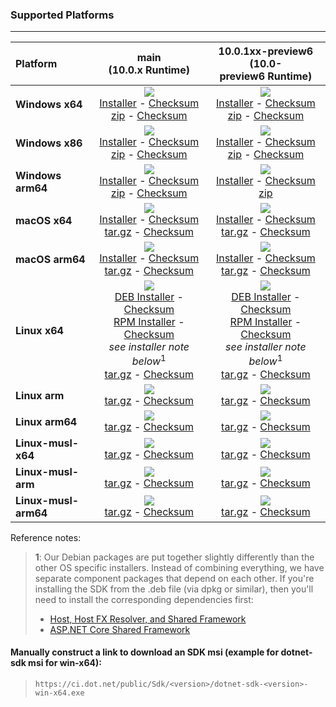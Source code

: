 ### Supported Platforms

--------------------------------------------------------------------------------------
| Platform | main<br>(10.0.x&nbsp;Runtime) | 10.0.1xx-preview6<br>(10.0-preview6&nbsp;Runtime) |
| :--------- | :----------: | :----------: |
| **Windows x64** | [![][win-x64-badge-main]][win-x64-version-main]<br>[Installer][win-x64-installer-main] - [Checksum][win-x64-installer-checksum-main]<br>[zip][win-x64-zip-main] - [Checksum][win-x64-zip-checksum-main] | [![][win-x64-badge-10.0.1XX-preview6]][win-x64-version-10.0.1XX-preview6]<br>[Installer][win-x64-installer-10.0.1XX-preview6] - [Checksum][win-x64-installer-checksum-10.0.1XX-preview6]<br>[zip][win-x64-zip-10.0.1XX-preview6] - [Checksum][win-x64-zip-checksum-10.0.1XX-preview6] |
| **Windows x86** | [![][win-x86-badge-main]][win-x86-version-main]<br>[Installer][win-x86-installer-main] - [Checksum][win-x86-installer-checksum-main]<br>[zip][win-x86-zip-main] - [Checksum][win-x86-zip-checksum-main] | [![][win-x86-badge-10.0.1XX-preview6]][win-x86-version-10.0.1XX-preview6]<br>[Installer][win-x86-installer-10.0.1XX-preview6] - [Checksum][win-x86-installer-checksum-10.0.1XX-preview6]<br>[zip][win-x86-zip-10.0.1XX-preview6] - [Checksum][win-x86-zip-checksum-10.0.1XX-preview6] |
| **Windows arm64** | [![][win-arm64-badge-main]][win-arm64-version-main]<br>[Installer][win-arm64-installer-main] - [Checksum][win-arm64-installer-checksum-main]<br>[zip][win-arm64-zip-main] - [Checksum][win-arm64-zip-checksum-main] | [![][win-arm64-badge-10.0.1XX-preview6]][win-arm64-version-10.0.1XX-preview6]<br>[Installer][win-arm64-installer-10.0.1XX-preview6] - [Checksum][win-arm64-installer-checksum-10.0.1XX-preview6]<br>[zip][win-arm64-zip-10.0.1XX-preview6] |
| **macOS x64** | [![][osx-x64-badge-main]][osx-x64-version-main]<br>[Installer][osx-x64-installer-main] - [Checksum][osx-x64-installer-checksum-main]<br>[tar.gz][osx-x64-targz-main] - [Checksum][osx-x64-targz-checksum-main] | [![][osx-x64-badge-10.0.1XX-preview6]][osx-x64-version-10.0.1XX-preview6]<br>[Installer][osx-x64-installer-10.0.1XX-preview6] - [Checksum][osx-x64-installer-checksum-10.0.1XX-preview6]<br>[tar.gz][osx-x64-targz-10.0.1XX-preview6] - [Checksum][osx-x64-targz-checksum-10.0.1XX-preview6] |
| **macOS arm64** | [![][osx-arm64-badge-main]][osx-arm64-version-main]<br>[Installer][osx-arm64-installer-main] - [Checksum][osx-arm64-installer-checksum-main]<br>[tar.gz][osx-arm64-targz-main] - [Checksum][osx-arm64-targz-checksum-main] | [![][osx-arm64-badge-10.0.1XX-preview6]][osx-arm64-version-10.0.1XX-preview6]<br>[Installer][osx-arm64-installer-10.0.1XX-preview6] - [Checksum][osx-arm64-installer-checksum-10.0.1XX-preview6]<br>[tar.gz][osx-arm64-targz-10.0.1XX-preview6] - [Checksum][osx-arm64-targz-checksum-10.0.1XX-preview6] |
| **Linux x64** | [![][linux-badge-main]][linux-version-main]<br>[DEB Installer][linux-DEB-installer-main] - [Checksum][linux-DEB-installer-checksum-main]<br>[RPM Installer][linux-RPM-installer-main] - [Checksum][linux-RPM-installer-checksum-main]<br>_see installer note below_<sup>1</sup><br>[tar.gz][linux-targz-main] - [Checksum][linux-targz-checksum-main] | [![][linux-badge-10.0.1XX-preview6]][linux-version-10.0.1XX-preview6]<br>[DEB Installer][linux-DEB-installer-10.0.1XX-preview6] - [Checksum][linux-DEB-installer-checksum-10.0.1XX-preview6]<br>[RPM Installer][linux-RPM-installer-10.0.1XX-preview6] - [Checksum][linux-RPM-installer-checksum-10.0.1XX-preview6]<br>_see installer note below_<sup>1</sup><br>[tar.gz][linux-targz-10.0.1XX-preview6] - [Checksum][linux-targz-checksum-10.0.1XX-preview6] |
| **Linux arm** | [![][linux-arm-badge-main]][linux-arm-version-main]<br>[tar.gz][linux-arm-targz-main] - [Checksum][linux-arm-targz-checksum-main] | [![][linux-arm-badge-10.0.1XX-preview6]][linux-arm-version-10.0.1XX-preview6]<br>[tar.gz][linux-arm-targz-10.0.1XX-preview6] - [Checksum][linux-arm-targz-checksum-10.0.1XX-preview6] |
| **Linux arm64** | [![][linux-arm64-badge-main]][linux-arm64-version-main]<br>[tar.gz][linux-arm64-targz-main] - [Checksum][linux-arm64-targz-checksum-main] | [![][linux-arm64-badge-10.0.1XX-preview6]][linux-arm64-version-10.0.1XX-preview6]<br>[tar.gz][linux-arm64-targz-10.0.1XX-preview6] - [Checksum][linux-arm64-targz-checksum-10.0.1XX-preview6] |
| **Linux-musl-x64** | [![][linux-musl-x64-badge-main]][linux-musl-x64-version-main]<br>[tar.gz][linux-musl-x64-targz-main] - [Checksum][linux-musl-x64-targz-checksum-main] | [![][linux-musl-x64-badge-10.0.1XX-preview6]][linux-musl-x64-version-10.0.1XX-preview6]<br>[tar.gz][linux-musl-x64-targz-10.0.1XX-preview6] - [Checksum][linux-musl-x64-targz-checksum-10.0.1XX-preview6] |
| **Linux-musl-arm** | [![][linux-musl-arm-badge-main]][linux-musl-arm-version-main]<br>[tar.gz][linux-musl-arm-targz-main] - [Checksum][linux-musl-arm-targz-checksum-main] | [![][linux-musl-arm-badge-10.0.1XX-preview6]][linux-musl-arm-version-10.0.1XX-preview6]<br>[tar.gz][linux-musl-arm-targz-10.0.1XX-preview6] - [Checksum][linux-musl-arm-targz-checksum-10.0.1XX-preview6] |
| **Linux-musl-arm64** | [![][linux-musl-arm64-badge-main]][linux-musl-arm64-version-main]<br>[tar.gz][linux-musl-arm64-targz-main] - [Checksum][linux-musl-arm64-targz-checksum-main] | [![][linux-musl-arm64-badge-10.0.1XX-preview6]][linux-musl-arm64-version-10.0.1XX-preview6]<br>[tar.gz][linux-musl-arm64-targz-10.0.1XX-preview6] - [Checksum][linux-musl-arm64-targz-checksum-10.0.1XX-preview6] |

Reference notes:
> **1**: Our Debian packages are put together slightly differently than the other OS specific installers. Instead of combining everything, we have separate component packages that depend on each other. If you're installing the SDK from the .deb file (via dpkg or similar), then you'll need to install the corresponding dependencies first:
> * [Host, Host FX Resolver, and Shared Framework](https://github.com/dotnet/runtime/blob/main/docs/project/dogfooding.md#nightly-builds-table)
> * [ASP.NET Core Shared Framework](https://github.com/aspnet/AspNetCore/blob/main/docs/DailyBuilds.md)

#### Manually construct a link to download an SDK msi (example for dotnet-sdk msi for win-x64):
> `https://ci.dot.net/public/Sdk/<version>/dotnet-sdk-<version>-win-x64.exe`

[win-x64-badge-main]: https://aka.ms/dotnet/10.0.1xx/daily/win_x64_Release_version_badge.svg?no-cache
[win-x64-version-main]: https://aka.ms/dotnet/10.0.1xx/daily/productCommit-win-x64.txt
[win-x64-installer-main]: https://aka.ms/dotnet/10.0.1xx/daily/dotnet-sdk-win-x64.exe
[win-x64-installer-checksum-main]: https://aka.ms/dotnet/10.0.1xx/daily/dotnet-sdk-win-x64.exe.sha512
[win-x64-zip-main]: https://aka.ms/dotnet/10.0.1xx/daily/dotnet-sdk-win-x64.zip
[win-x64-zip-checksum-main]: https://aka.ms/dotnet/10.0.1xx/daily/dotnet-sdk-win-x64.zip.sha512

[win-x64-badge-10.0.1XX-preview6]: https://aka.ms/dotnet/10.0.1xx-preview6/daily/win_x64_Release_version_badge.svg?no-cache
[win-x64-version-10.0.1XX-preview6]: https://aka.ms/dotnet/10.0.1xx-preview6/daily/productCommit-win-x64.txt
[win-x64-installer-10.0.1XX-preview6]: https://aka.ms/dotnet/10.0.1xx-preview6/daily/dotnet-sdk-win-x64.exe
[win-x64-installer-checksum-10.0.1XX-preview6]: https://aka.ms/dotnet/10.0.1xx-preview6/daily/dotnet-sdk-win-x64.exe.sha512
[win-x64-zip-10.0.1XX-preview6]: https://aka.ms/dotnet/10.0.1xx-preview6/daily/dotnet-sdk-win-x64.zip
[win-x64-zip-checksum-10.0.1XX-preview6]: https://aka.ms/dotnet/10.0.1xx-preview6/daily/dotnet-sdk-win-x64.zip.sha512

[win-x86-badge-main]: https://aka.ms/dotnet/10.0.1xx/daily/win_x86_Release_version_badge.svg?no-cache
[win-x86-version-main]: https://aka.ms/dotnet/10.0.1xx/daily/productCommit-win-x86.txt
[win-x86-installer-main]: https://aka.ms/dotnet/10.0.1xx/daily/dotnet-sdk-win-x86.exe
[win-x86-installer-checksum-main]: https://aka.ms/dotnet/10.0.1xx/daily/dotnet-sdk-win-x86.exe.sha512
[win-x86-zip-main]: https://aka.ms/dotnet/10.0.1xx/daily/dotnet-sdk-win-x86.zip
[win-x86-zip-checksum-main]: https://aka.ms/dotnet/10.0.1xx/daily/dotnet-sdk-win-x86.zip.sha512

[win-x86-badge-10.0.1XX-preview6]: https://aka.ms/dotnet/10.0.1xx-preview6/daily/win_x86_Release_version_badge.svg?no-cache
[win-x86-version-10.0.1XX-preview6]: https://aka.ms/dotnet/10.0.1xx-preview6/daily/productCommit-win-x86.txt
[win-x86-installer-10.0.1XX-preview6]: https://aka.ms/dotnet/10.0.1xx-preview6/daily/dotnet-sdk-win-x86.exe
[win-x86-installer-checksum-10.0.1XX-preview6]: https://aka.ms/dotnet/10.0.1xx-preview6/daily/dotnet-sdk-win-x86.exe.sha512
[win-x86-zip-10.0.1XX-preview6]: https://aka.ms/dotnet/10.0.1xx-preview6/daily/dotnet-sdk-win-x86.zip
[win-x86-zip-checksum-10.0.1XX-preview6]: https://aka.ms/dotnet/10.0.1xx-preview6/daily/dotnet-sdk-win-x86.zip.sha512

[osx-x64-badge-main]: https://aka.ms/dotnet/10.0.1xx/daily/osx_x64_Release_version_badge.svg?no-cache
[osx-x64-version-main]: https://aka.ms/dotnet/10.0.1xx/daily/productCommit-osx-x64.txt
[osx-x64-installer-main]: https://aka.ms/dotnet/10.0.1xx/daily/dotnet-sdk-osx-x64.pkg
[osx-x64-installer-checksum-main]: https://aka.ms/dotnet/10.0.1xx/daily/dotnet-sdk-osx-x64.pkg.sha512
[osx-x64-targz-main]: https://aka.ms/dotnet/10.0.1xx/daily/dotnet-sdk-osx-x64.tar.gz
[osx-x64-targz-checksum-main]: https://aka.ms/dotnet/10.0.1xx/daily/dotnet-sdk-osx-x64.pkg.tar.gz.sha512

[osx-x64-badge-10.0.1XX-preview6]: https://aka.ms/dotnet/10.0.1xx-preview6/daily/osx_x64_Release_version_badge.svg?no-cache
[osx-x64-version-10.0.1XX-preview6]: https://aka.ms/dotnet/10.0.1xx-preview6/daily/productCommit-osx-x64.txt
[osx-x64-installer-10.0.1XX-preview6]: https://aka.ms/dotnet/10.0.1xx-preview6/daily/dotnet-sdk-osx-x64.pkg
[osx-x64-installer-checksum-10.0.1XX-preview6]: https://aka.ms/dotnet/10.0.1xx-preview6/daily/dotnet-sdk-osx-x64.pkg.sha512
[osx-x64-targz-10.0.1XX-preview6]: https://aka.ms/dotnet/10.0.1xx-preview6/daily/dotnet-sdk-osx-x64.tar.gz
[osx-x64-targz-checksum-10.0.1XX-preview6]: https://aka.ms/dotnet/10.0.1xx-preview6/daily/dotnet-sdk-osx-x64.pkg.tar.gz.sha512

[osx-arm64-badge-main]: https://aka.ms/dotnet/10.0.1xx/daily/osx_arm64_Release_version_badge.svg?no-cache
[osx-arm64-version-main]: https://aka.ms/dotnet/10.0.1xx/daily/productCommit-osx-arm64.txt
[osx-arm64-installer-main]: https://aka.ms/dotnet/10.0.1xx/daily/dotnet-sdk-osx-arm64.pkg
[osx-arm64-installer-checksum-main]: https://aka.ms/dotnet/10.0.1xx/daily/dotnet-sdk-osx-arm64.pkg.sha512
[osx-arm64-targz-main]: https://aka.ms/dotnet/10.0.1xx/daily/dotnet-sdk-osx-arm64.tar.gz
[osx-arm64-targz-checksum-main]: https://aka.ms/dotnet/10.0.1xx/daily/dotnet-sdk-osx-arm64.pkg.tar.gz.sha512

[osx-arm64-badge-10.0.1XX-preview6]: https://aka.ms/dotnet/10.0.1xx-preview6/daily/osx_arm64_Release_version_badge.svg?no-cache
[osx-arm64-version-10.0.1XX-preview6]: https://aka.ms/dotnet/10.0.1xx-preview6/daily/productCommit-osx-arm64.txt
[osx-arm64-installer-10.0.1XX-preview6]: https://aka.ms/dotnet/10.0.1xx-preview6/daily/dotnet-sdk-osx-arm64.pkg
[osx-arm64-installer-checksum-10.0.1XX-preview6]: https://aka.ms/dotnet/10.0.1xx-preview6/daily/dotnet-sdk-osx-arm64.pkg.sha512
[osx-arm64-targz-10.0.1XX-preview6]: https://aka.ms/dotnet/10.0.1xx-preview6/daily/dotnet-sdk-osx-arm64.tar.gz
[osx-arm64-targz-checksum-10.0.1XX-preview6]: https://aka.ms/dotnet/10.0.1xx-preview6/daily/dotnet-sdk-osx-arm64.pkg.tar.gz.sha512

[linux-badge-main]: https://aka.ms/dotnet/10.0.1xx/daily/linux_x64_Release_version_badge.svg?no-cache
[linux-version-main]: https://aka.ms/dotnet/10.0.1xx/daily/productCommit-linux-x64.txt
[linux-DEB-installer-main]: https://aka.ms/dotnet/10.0.1xx/daily/dotnet-sdk-x64.deb
[linux-DEB-installer-checksum-main]: https://aka.ms/dotnet/10.0.1xx/daily/dotnet-sdk-x64.deb.sha512
[linux-RPM-installer-main]: https://aka.ms/dotnet/10.0.1xx/daily/dotnet-sdk-x64.rpm
[linux-RPM-installer-checksum-main]: https://aka.ms/dotnet/10.0.1xx/daily/dotnet-sdk-x64.rpm.sha512
[linux-targz-main]: https://aka.ms/dotnet/10.0.1xx/daily/dotnet-sdk-linux-x64.tar.gz
[linux-targz-checksum-main]: https://aka.ms/dotnet/10.0.1xx/daily/dotnet-sdk-linux-x64.tar.gz.sha512

[linux-badge-10.0.1XX-preview6]: https://aka.ms/dotnet/10.0.1xx-preview6/daily/linux_x64_Release_version_badge.svg?no-cache
[linux-version-10.0.1XX-preview6]: https://aka.ms/dotnet/10.0.1xx-preview6/daily/productCommit-linux-x64.txt
[linux-DEB-installer-10.0.1XX-preview6]: https://aka.ms/dotnet/10.0.1xx-preview6/daily/dotnet-sdk-x64.deb
[linux-DEB-installer-checksum-10.0.1XX-preview6]: https://aka.ms/dotnet/10.0.1xx-preview6/daily/dotnet-sdk-x64.deb.sha512
[linux-RPM-installer-10.0.1XX-preview6]: https://aka.ms/dotnet/10.0.1xx-preview6/daily/dotnet-sdk-x64.rpm
[linux-RPM-installer-checksum-10.0.1XX-preview6]: https://aka.ms/dotnet/10.0.1xx-preview6/daily/dotnet-sdk-x64.rpm.sha512
[linux-targz-10.0.1XX-preview6]: https://aka.ms/dotnet/10.0.1xx-preview6/daily/dotnet-sdk-linux-x64.tar.gz
[linux-targz-checksum-10.0.1XX-preview6]: https://aka.ms/dotnet/10.0.1xx-preview6/daily/dotnet-sdk-linux-x64.tar.gz.sha512

[linux-arm-badge-main]: https://aka.ms/dotnet/10.0.1xx/daily/linux_arm_Release_version_badge.svg?no-cache
[linux-arm-version-main]: https://aka.ms/dotnet/10.0.1xx/daily/productCommit-linux-arm.txt
[linux-arm-targz-main]: https://aka.ms/dotnet/10.0.1xx/daily/dotnet-sdk-linux-arm.tar.gz
[linux-arm-targz-checksum-main]: https://aka.ms/dotnet/10.0.1xx/daily/dotnet-sdk-linux-arm.tar.gz.sha512

[linux-arm-badge-10.0.1XX-preview6]: https://aka.ms/dotnet/10.0.1xx-preview6/daily/linux_arm_Release_version_badge.svg?no-cache
[linux-arm-version-10.0.1XX-preview6]: https://aka.ms/dotnet/10.0.1xx-preview6/daily/productCommit-linux-arm.txt
[linux-arm-targz-10.0.1XX-preview6]: https://aka.ms/dotnet/10.0.1xx-preview6/daily/dotnet-sdk-linux-arm.tar.gz
[linux-arm-targz-checksum-10.0.1XX-preview6]: https://aka.ms/dotnet/10.0.1xx-preview6/daily/dotnet-sdk-linux-arm.tar.gz.sha512

[linux-arm64-badge-main]: https://aka.ms/dotnet/10.0.1xx/daily/linux_arm64_Release_version_badge.svg?no-cache
[linux-arm64-version-main]: https://aka.ms/dotnet/10.0.1xx/daily/productCommit-linux-arm64.txt
[linux-arm64-targz-main]: https://aka.ms/dotnet/10.0.1xx/daily/dotnet-sdk-linux-arm64.tar.gz
[linux-arm64-targz-checksum-main]: https://aka.ms/dotnet/10.0.1xx/daily/dotnet-sdk-linux-arm64.tar.gz.sha512

[linux-arm64-badge-10.0.1XX-preview6]: https://aka.ms/dotnet/10.0.1xx-preview6/daily/linux_arm64_Release_version_badge.svg?no-cache
[linux-arm64-version-10.0.1XX-preview6]: https://aka.ms/dotnet/10.0.1xx-preview6/daily/productCommit-linux-arm64.txt
[linux-arm64-targz-10.0.1XX-preview6]: https://aka.ms/dotnet/10.0.1xx-preview6/daily/dotnet-sdk-linux-arm64.tar.gz
[linux-arm64-targz-checksum-10.0.1XX-preview6]: https://aka.ms/dotnet/10.0.1xx-preview6/daily/dotnet-sdk-linux-arm64.tar.gz.sha512

[linux-musl-x64-badge-main]: https://aka.ms/dotnet/10.0.1xx/daily/linux_musl_x64_Release_version_badge.svg?no-cache
[linux-musl-x64-version-main]: https://aka.ms/dotnet/10.0.1xx/daily/productCommit-linux-musl-x64.txt
[linux-musl-x64-targz-main]: https://aka.ms/dotnet/10.0.1xx/daily/dotnet-sdk-linux-musl-x64.tar.gz
[linux-musl-x64-targz-checksum-main]: https://aka.ms/dotnet/10.0.1xx/daily/dotnet-sdk-linux-musl-x64.tar.gz.sha512

[linux-musl-x64-badge-10.0.1XX-preview6]: https://aka.ms/dotnet/10.0.1xx-preview6/daily/linux_musl_x64_Release_version_badge.svg?no-cache
[linux-musl-x64-version-10.0.1XX-preview6]: https://aka.ms/dotnet/10.0.1xx-preview6/daily/productCommit-linux-musl-x64.txt
[linux-musl-x64-targz-10.0.1XX-preview6]: https://aka.ms/dotnet/10.0.1xx-preview6/daily/dotnet-sdk-linux-musl-x64.tar.gz
[linux-musl-x64-targz-checksum-10.0.1XX-preview6]: https://aka.ms/dotnet/10.0.1xx-preview6/daily/dotnet-sdk-linux-musl-x64.tar.gz.sha512

[linux-musl-arm-badge-main]: https://aka.ms/dotnet/10.0.1xx/daily/linux_musl_arm_Release_version_badge.svg?no-cache
[linux-musl-arm-version-main]: https://aka.ms/dotnet/10.0.1xx/daily/productCommit-linux-musl-arm.txt
[linux-musl-arm-targz-main]: https://aka.ms/dotnet/10.0.1xx/daily/dotnet-sdk-linux-musl-arm.tar.gz
[linux-musl-arm-targz-checksum-main]: https://aka.ms/dotnet/10.0.1xx/daily/dotnet-sdk-linux-musl-arm.tar.gz.sha512

[linux-musl-arm-badge-10.0.1XX-preview6]: https://aka.ms/dotnet/10.0.1xx-preview6/daily/linux_musl_arm_Release_version_badge.svg?no-cache
[linux-musl-arm-version-10.0.1XX-preview6]: https://aka.ms/dotnet/10.0.1xx-preview6/daily/productCommit-linux-musl-arm.txt
[linux-musl-arm-targz-10.0.1XX-preview6]: https://aka.ms/dotnet/10.0.1xx-preview6/daily/dotnet-sdk-linux-musl-arm.tar.gz
[linux-musl-arm-targz-checksum-10.0.1XX-preview6]: https://aka.ms/dotnet/10.0.1xx-preview6/daily/dotnet-sdk-linux-musl-arm.tar.gz.sha512

[linux-musl-arm64-badge-main]: https://aka.ms/dotnet/10.0.1xx/daily/linux_musl_arm64_Release_version_badge.svg?no-cache
[linux-musl-arm64-version-main]: https://aka.ms/dotnet/10.0.1xx/daily/productCommit-linux-musl-arm64.txt
[linux-musl-arm64-targz-main]: https://aka.ms/dotnet/10.0.1xx/daily/dotnet-sdk-linux-musl-arm64.tar.gz
[linux-musl-arm64-targz-checksum-main]: https://aka.ms/dotnet/10.0.1xx/daily/dotnet-sdk-linux-musl-arm64.tar.gz.sha512

[linux-musl-arm64-badge-10.0.1XX-preview6]: https://aka.ms/dotnet/10.0.1xx-preview6/daily/linux_musl_arm64_Release_version_badge.svg?no-cache
[linux-musl-arm64-version-10.0.1XX-preview6]: https://aka.ms/dotnet/10.0.1xx-preview6/daily/productCommit-linux-musl-arm64.txt
[linux-musl-arm64-targz-10.0.1XX-preview6]: https://aka.ms/dotnet/10.0.1xx-preview6/daily/dotnet-sdk-linux-musl-arm64.tar.gz
[linux-musl-arm64-targz-checksum-10.0.1XX-preview6]: https://aka.ms/dotnet/10.0.1xx-preview6/daily/dotnet-sdk-linux-musl-arm64.tar.gz.sha512

[win-arm64-badge-main]: https://aka.ms/dotnet/10.0.1xx/daily/win_arm64_Release_version_badge.svg?no-cache
[win-arm64-version-main]: https://aka.ms/dotnet/10.0.1xx/daily/productCommit-win-arm64.txt
[win-arm64-installer-main]: https://aka.ms/dotnet/10.0.1xx/daily/dotnet-sdk-win-arm64.exe
[win-arm64-installer-checksum-main]: https://aka.ms/dotnet/10.0.1xx/daily/dotnet-sdk-win-arm64.exe.sha512
[win-arm64-zip-main]: https://aka.ms/dotnet/10.0.1xx/daily/dotnet-sdk-win-arm64.zip
[win-arm64-zip-checksum-main]: https://aka.ms/dotnet/10.0.1xx/daily/dotnet-sdk-win-arm64.zip.sha512

[win-arm64-badge-10.0.1XX-preview6]: https://aka.ms/dotnet/10.0.1xx-preview6/daily/win_arm64_Release_version_badge.svg?no-cache
[win-arm64-version-10.0.1XX-preview6]: https://aka.ms/dotnet/10.0.1xx-preview6/daily/productCommit-win-arm64.txt
[win-arm64-installer-10.0.1XX-preview6]: https://aka.ms/dotnet/10.0.1xx-preview6/daily/dotnet-sdk-win-arm64.exe
[win-arm64-installer-checksum-10.0.1XX-preview6]: https://aka.ms/dotnet/10.0.1xx-preview6/daily/dotnet-sdk-win-arm64.exe.sha512
[win-arm64-zip-10.0.1XX-preview6]: https://aka.ms/dotnet/10.0.1xx-preview6/daily/dotnet-sdk-win-arm64.zip
[win-arm64-zip-checksum-10.0.1XX-preview6]: https://aka.ms/dotnet/10.0.1xx-preview6/daily/dotnet-sdk-win-arm64.zip.sha512
